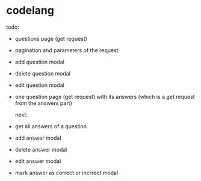 # codelang

todo:

- questions page (get request)
- pagination and parameters of the request
- add question modal
- delete question modal
- edit question modal
- one question page (get request) with its answers (which is a get request from the answers part)

  next:

- get all answers of a question
- add answer modal
- delete answer modal
- edit answer modal
- mark answer as correct or incrrect modal
